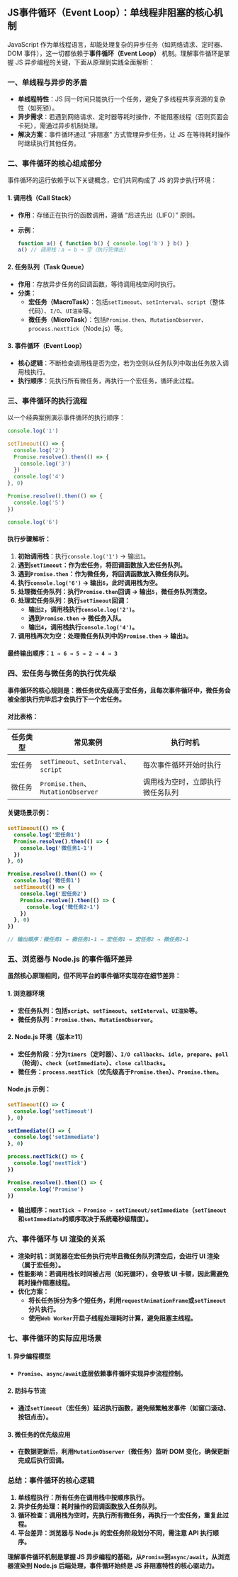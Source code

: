 ## JS事件循环（Event Loop）：单线程非阻塞的核心机制

JavaScript 作为单线程语言，却能处理复杂的异步任务（如网络请求、定时器、DOM 事件），这一切都依赖于**事件循环（Event Loop）** 机制。理解事件循环是掌握 JS 异步编程的关键，下面从原理到实践全面解析：

### **一、单线程与异步的矛盾**

- **单线程特性**：JS 同一时间只能执行一个任务，避免了多线程共享资源的复杂性（如死锁）。
- **异步需求**：若遇到网络请求、定时器等耗时操作，不能阻塞线程（否则页面会卡死），需通过异步机制处理。
- **解决方案**：事件循环通过 “非阻塞” 方式管理异步任务，让 JS 在等待耗时操作时继续执行其他任务。

### **二、事件循环的核心组成部分**

事件循环的运行依赖于以下关键概念，它们共同构成了 JS 的异步执行环境：

#### 1. **调用栈（Call Stack）**

- **作用**：存储正在执行的函数调用，遵循 “后进先出（LIFO）” 原则。

- **示例**：

  ```javascript
  function a() { function b() { console.log('b') } b() }
  a() // 调用栈：a → b → 空（执行完弹出）
  ```

#### 2. **任务队列（Task Queue）**

- **作用**：存放异步任务的回调函数，等待调用栈空闲时执行。
- **分类**：
  - **宏任务（MacroTask）**：包括`setTimeout`、`setInterval`、`script`（整体代码）、`I/O`、`UI渲染`等。
  - **微任务（MicroTask）**：包括`Promise.then`、`MutationObserver`、`process.nextTick`（Node.js）等。

#### 3. **事件循环（Event Loop）**

- **核心逻辑**：不断检查调用栈是否为空，若为空则从任务队列中取出任务放入调用栈执行。
- **执行顺序**：先执行所有微任务，再执行一个宏任务，循环此过程。

### **三、事件循环的执行流程**

以一个经典案例演示事件循环的执行顺序：

```javascript
console.log('1')

setTimeout(() => {
  console.log('2')
  Promise.resolve().then(() => {
    console.log('3')
  })
  console.log('4')
}, 0)

Promise.resolve().then(() => {
  console.log('5')
})

console.log('6')
```

#### **执行步骤解析**：

1. **初始调用栈**：执行`console.log('1')` → 输出`1`。
2. <strong>遇到`setTimeout`<strong/>：作为宏任务，将回调函数放入**宏任务队列**。
3. <strong>遇到`Promise.then`<strong/>：作为微任务，将回调函数放入**微任务队列**。
4. **执行`console.log('6')`** → 输出`6`，此时调用栈为空。
5. **处理微任务队列**：执行`Promise.then`回调 → 输出`5`，微任务队列清空。
6. **处理宏任务队列**：执行`setTimeout`回调：
   - 输出`2`，调用栈执行`console.log('2')`。
   - 遇到`Promise.then` → 微任务入队。
   - 输出`4`，调用栈执行`console.log('4')`。
7. **调用栈再次为空**：处理微任务队列中的`Promise.then` → 输出`3`。

#### **最终输出顺序**：`1 → 6 → 5 → 2 → 4 → 3`

### **四、宏任务与微任务的执行优先级**

事件循环的核心规则是：**微任务优先级高于宏任务**，且每次事件循环中，**微任务会被全部执行完毕后才会执行下一个宏任务**。

#### **对比表格**：

| **任务类型** | **常见案例**                          | **执行时机**                     |
| ------------ | ------------------------------------- | -------------------------------- |
| 宏任务       | `setTimeout`、`setInterval`、`script` | 每次事件循环开始时执行           |
| 微任务       | `Promise.then`、`MutationObserver`    | 调用栈为空时，立即执行微任务队列 |

#### **关键场景示例**：

```javascript
setTimeout(() => {
  console.log('宏任务1')
  Promise.resolve().then(() => {
    console.log('微任务1-1')
  })
}, 0)

Promise.resolve().then(() => {
  console.log('微任务1')
  setTimeout(() => {
    console.log('宏任务2')
    Promise.resolve().then(() => {
      console.log('微任务2-1')
    })
  }, 0)
})

// 输出顺序：微任务1 → 微任务1-1 → 宏任务1 → 宏任务2 → 微任务2-1
```

### **五、浏览器与 Node.js 的事件循环差异**

虽然核心原理相同，但不同平台的事件循环实现存在细节差异：

#### 1. **浏览器环境**

- **宏任务队列**：包括`script`、`setTimeout`、`setInterval`、`UI渲染`等。
- **微任务队列**：`Promise.then`、`MutationObserver`。

#### 2. **Node.js 环境（版本≥11）**

- **宏任务阶段**：分为`timers`（定时器）、`I/O callbacks`、`idle, prepare`、`poll`（轮询）、`check`（`setImmediate`）、`close callbacks`。
- **微任务**：`process.nextTick`（优先级高于`Promise.then`）、`Promise.then`。

#### **Node.js 示例**：

```javascript
setTimeout(() => {
  console.log('setTimeout')
}, 0)

setImmediate(() => {
  console.log('setImmediate')
}, 0)

process.nextTick(() => {
  console.log('nextTick')
})

Promise.resolve().then(() => {
  console.log('Promise')
})
```

- **输出顺序**：`nextTick → Promise → setTimeout/setImmediate`（`setTimeout`和`setImmediate`的顺序取决于系统毫秒级精度）。

### **六、事件循环与 UI 渲染的关系**

- **渲染时机**：浏览器在宏任务执行完毕且微任务队列清空后，会进行 UI 渲染（属于宏任务）。
- **性能影响**：若调用栈长时间被占用（如死循环），会导致 UI 卡顿，因此需避免耗时操作阻塞线程。
- **优化方案**：
  - 将长任务拆分为多个短任务，利用`requestAnimationFrame`或`setTimeout`分片执行。
  - 使用`Web Worker`开启子线程处理耗时计算，避免阻塞主线程。

### **七、事件循环的实际应用场景**

#### 1. **异步编程模型**

- `Promise`、`async/await`底层依赖事件循环实现异步流程控制。

#### 2. **防抖与节流**

- 通过`setTimeout`（宏任务）延迟执行函数，避免频繁触发事件（如窗口滚动、按钮点击）。

#### 3. **微任务的优先级应用**

- 在数据更新后，利用`MutationObserver`（微任务）监听 DOM 变化，确保更新完成后执行回调。

### **总结：事件循环的核心逻辑**

1. **单线程执行**：所有任务在调用栈中按顺序执行。
2. **异步任务处理**：耗时操作的回调函数放入任务队列。
3. **循环检查**：调用栈为空时，先执行所有微任务，再执行一个宏任务，重复此过程。
4. **平台差异**：浏览器与 Node.js 的宏任务阶段划分不同，需注意 API 执行顺序。

理解事件循环机制是掌握 JS 异步编程的基础，从`Promise`到`async/await`，从浏览器渲染到 Node.js 后端处理，事件循环始终是 JS 非阻塞特性的核心驱动力。